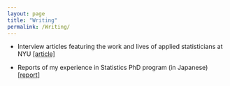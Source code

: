 ```yaml
---
layout: page
title: "Writing"
permalink: /Writing/
---
```


* Interview articles featuring the work and lives of applied statisticians at NYU [[article]](https://wp.nyu.edu/priismblog/)

* Reports of my experience in Statistics PhD program (in Japanese) [[report]](https://www.funaifoundation.jp/scholarship/grantee_ishihara_miyabi.html)
